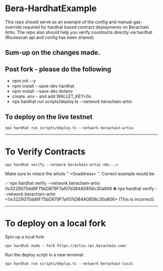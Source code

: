 # Bera-HardhatExample
This repo should serve as an example of the config and manual gas-override required for hardhat based contract deployments on Berachain Artio. The repo also should help you verify countracts directly via hardhat (Routescan api and config has been shared). 

## Sum-up on the changes made.


## Post fork - please do the following
* npm init --y    
* npm install --save-dev hardhat
* npm install --save-dev dotenv
* create .env - and add WALLET_KEY=0x
* npx hardhat run scripts/deploy.ts --network berachain-artio


## To deploy on the live testnet

```shell
npx hardhat run scripts/deploy.ts --network berachain-artio
```

--- 
# To Verify Contracts 

```shell
npx hardhat verify --network berachain-artio <0x...>  
```

Make sure to relace the whole " <0xaddress> ". Correct example would be 

✅ npx hardhat verify --network berachain-artio 0x3229075dd6F75bD879F7af07d384A0856c30a806 
❌ npx hardhat verify --network berachain-artio <0x3229075dd6F75bD879F7af07d384A0856c30a806> (This is incorrect) 


--- 


# To deploy on a local fork

Spin up a local fork:

```shell
npx hardhat node --fork https://artio.rpc.berachain.com/
```

Run the deploy script in a new terminal:

```shell
npx hardhat run scripts/deploy.ts --network berachain-local
```
